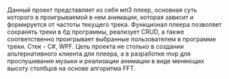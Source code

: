 Данный проект представляет из себя мп3 плеер, основная суть которого в проигрываемой в нем анимации, которая зависит и формируется от частоты текущего трека.
Функционал плеера позволяет сохранять треки в бд программы, реализует CRUD, а также соответственно проигрывает выбранные пользователем в программе треки.
Стек - C#, WPF.
Цель проекта не столько в создании альтернативного клиента для плеера, а в разработке mvp для прослушивания музыки и реализации анимации в виде меняющих высоту столбцов на основе алгоритма FFT.
